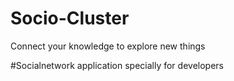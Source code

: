 # Socio-Cluster
 Connect your knowledge to explore new things

#Socialnetwork application specially for developers
